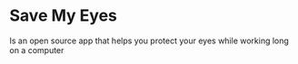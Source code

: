 # Save My Eyes
Is an open source app that helps you protect your eyes while working long on a computer
